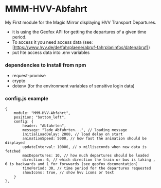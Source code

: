 # MMM-HVV-Abfahrt
My First module for the Magic Mirror displaying HVV Transport Departures.

- it is using the Geofox API for getting the departures of a given time period.
- To access it you need access data (see: [https://www.hvv.de/de/fahrplaene/abruf-fahrplaninfos/datenabruf])
- put hte access data into .env variables

### dependencies to install from npm 
- request-promise
- crypto
- dotenv (for the environment variables of sensitive login data)


### config.js example
```
{
    module: "MMM-HVV-Abfahrt",
    position: "bottom_left",
    config: {
        header: "Abfahrten",
        message: "lade Abfahrten...", // loading message
        initialLoadDelay: 2000, // load delay on start
        animationSpeed: 5000, // how fast the animation should be displayed
        updateInterval: 10000, // x milliseconds when new data is fetched
        maxDepartures: 10, // how much departures should be loaded
        direction: 6, // which direction the train or bus is taking , 6 is backwards and 1 for forwwards (see geofox documentation)
        timePeriod: 30, // time period for the departures requested
        showIcons: true, // show hvv icons or text 
    }
},
```
